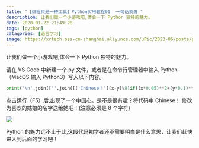 ```yaml
---
title: "【编程只是一种工具】Python实用教程01  一句话表白 "
description: 让我们做一个小游戏吧,体会一下 Python 独特的魅力。
date: 2020-01-22 21:49:28
tags: [python]
catagories: [语言学习]
image: https://xrtech.oss-cn-shanghai.aliyuncs.com/uPic/2023-06/posts/python-jiao-cheng-01.png
---
```


让我们做一个小游戏吧,体会一下 Python 独特的魅力。

请在 VS Code 中新建一个.py 文件，或者是在命令行管理器中输入 Python（MacOS 输入 Python3）写入以下内容。

```python
print('\n'.join([''.join([('Chinese！'[(x-y)%8]if((x*0.05)**2+(y*0.1)**2-1)**3-(x*0.05)**2*(y*0.1)**3<=0 else' ')for x in range(-30,30)])for y in range(15,-15,-1)]))
```

点击运行（F5）后,出现了一个中国心。是不是很有趣？将代码中 Chinese！ 修改为喜欢的姑娘的名字送给她吧！(注意必须是 8 个字符)

![](https://xrtech.oss-cn-shanghai.aliyuncs.com/uPic/2023-06/posts/1579701034908.png)

Python 的魅力远不止于此,这段代码初学者还不需要明白是什么意思，让我们赶快进入到后面的学习吧！

